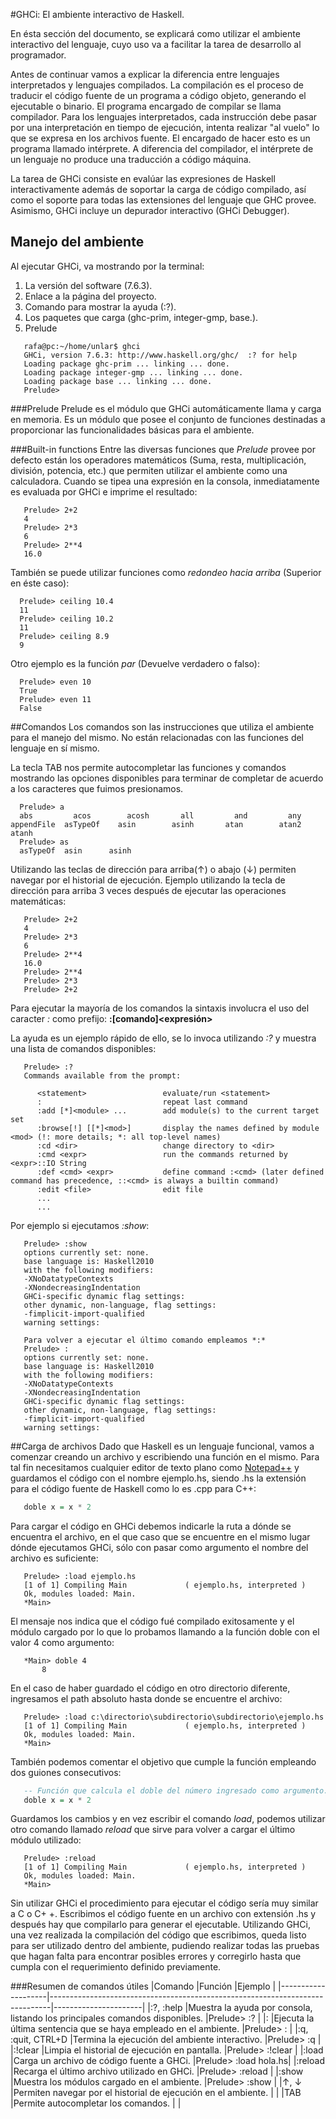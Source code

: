 #GHCi: El ambiente interactivo de Haskell. 

En ésta sección del documento, se explicará como utilizar el ambiente interactivo del
lenguaje, cuyo uso va a facilitar la tarea de desarrollo al programador.

Antes de continuar vamos a explicar la diferencia entre lenguajes interpretados y
lenguajes compilados. 
La compilación es el proceso de traducir el código fuente de un programa a código objeto, generando 
el ejecutable o binario. El programa encargado de compilar se llama compilador.
Para los lenguajes interpretados, cada instrucción debe pasar por una interpretación en tiempo de ejecución, 
intenta realizar "al vuelo" lo que se expresa en los archivos fuente. El encargado de hacer esto es un 
programa llamado intérprete. A diferencia del compilador, el intérprete de un lenguaje no produce una 
traducción a código máquina.

La tarea de GHCi consiste en evalúar las expresiones de Haskell interactivamente además de soportar 
la carga de código compilado, así como el soporte para todas las extensiones del lenguaje que GHC provee.
Asimismo, GHCi incluye un depurador interactivo (GHCi Debugger).

## Manejo del ambiente
Al ejecutar GHCi, va mostrando por la terminal:
1. La versión del software (7.6.3).
2. Enlace a la página del proyecto.
3. Comando para mostrar la ayuda (:?).
4. Los paquetes que carga (ghc-prim, integer-gmp, base.).
5. Prelude

```Shell
   rafa@pc:~/home/unlar$ ghci
   GHCi, version 7.6.3: http://www.haskell.org/ghc/  :? for help
   Loading package ghc-prim ... linking ... done.
   Loading package integer-gmp ... linking ... done.
   Loading package base ... linking ... done.
   Prelude> 
```
###Prelude
Prelude es el módulo que GHCi automáticamente llama y carga en memoria. Es un módulo que posee el conjunto de funciones destinadas a proporcionar las funcionalidades básicas para el ambiente.

###Built-in functions
Entre las diversas funciones que *Prelude* provee por defecto están los operadores matemáticos (Suma, resta, multiplicación, división, potencia, etc.) que permiten utilizar el ambiente como una calculadora. Cuando se tipea una expresión en la consola, inmediatamente es evaluada por GHCi e imprime el resultado: 
```Shell
   Prelude> 2+2
   4
   Prelude> 2*3
   6
   Prelude> 2**4
   16.0
```
También se puede utilizar funciones como *redondeo hacia arriba* (Superior en éste caso):
```Shell
  Prelude> ceiling 10.4
  11
  Prelude> ceiling 10.2
  11
  Prelude> ceiling 8.9
  9
```
Otro ejemplo es la función *par* (Devuelve verdadero o falso):
```Shell
  Prelude> even 10
  True
  Prelude> even 11
  False
```
##Comandos
Los comandos son las instrucciones que utiliza el ambiente para el manejo del mismo. No están relacionadas con las funciones del lenguaje en sí mismo.

La tecla TAB nos permite autocompletar las funciones y comandos mostrando las opciones disponibles para terminar de completar de acuerdo a los caracteres que fuimos presionamos.
```Shell
  Prelude> a
  abs         acos        acosh       all         and         any         appendFile  asTypeOf    asin        asinh       atan        atan2       atanh
  Prelude> as
  asTypeOf  asin      asinh
```

Utilizando las teclas de dirección para arriba(↑) o abajo (↓) permiten navegar por el historial de ejecución.
Ejemplo utilizando la tecla de dirección para arriba 3 veces después de ejecutar las operaciones matemáticas:
```Shell
   Prelude> 2+2
   4
   Prelude> 2*3
   6
   Prelude> 2**4
   16.0
   Prelude> 2**4
   Prelude> 2*3
   Prelude> 2+2
```
Para ejecutar la mayoría de los comandos la sintaxis involucra el uso del caracter *:*  como prefijo: 
**:[comando]<expresión>**

La ayuda es un ejemplo rápido de ello, se lo invoca utilizando *:?* y muestra una lista de comandos disponibles:
```Shell
   Prelude> :?
   Commands available from the prompt:

      <statement>                 evaluate/run <statement>
      :                           repeat last command
      :add [*]<module> ...        add module(s) to the current target set
      :browse[!] [[*]<mod>]       display the names defined by module <mod> (!: more details; *: all top-level names)
      :cd <dir>                   change directory to <dir>
      :cmd <expr>                 run the commands returned by <expr>::IO String 
      :def <cmd> <expr>           define command :<cmd> (later defined command has precedence, ::<cmd> is always a builtin command)
      :edit <file>                edit file
      ...
      ...
```
Por ejemplo si ejecutamos *:show*:
```Shell
   Prelude> :show
   options currently set: none.
   base language is: Haskell2010
   with the following modifiers:
   -XNoDatatypeContexts
   -XNondecreasingIndentation
   GHCi-specific dynamic flag settings:
   other dynamic, non-language, flag settings:
   -fimplicit-import-qualified
   warning settings:

   Para volver a ejecutar el último comando empleamos *:*
   Prelude> :
   options currently set: none.
   base language is: Haskell2010
   with the following modifiers:
   -XNoDatatypeContexts
   -XNondecreasingIndentation
   GHCi-specific dynamic flag settings:
   other dynamic, non-language, flag settings:
   -fimplicit-import-qualified
   warning settings:
```

##Carga de archivos
Dado que Haskell es un lenguaje funcional, vamos a comenzar creando un archivo y escribiendo una función en el mismo. Para tal fin necesitamos cualquier editor
de texto plano como [Notepad++](https://notepad-plus-plus.org/) y guardamos el código con el nombre ejemplo.hs,
siendo .hs la extensión para el código fuente de Haskell como lo es .cpp para C++:
```Haskell
   doble x = x * 2 
```
Para cargar el código en GHCi debemos indicarle la ruta a dónde se encuentra el archivo, en el que caso que se encuentre en el mismo lugar dónde ejecutamos GHCi, sólo con pasar como argumento el nombre del archivo es suficiente:
```Shell
   Prelude> :load ejemplo.hs 
   [1 of 1] Compiling Main             ( ejemplo.hs, interpreted )
   Ok, modules loaded: Main.
   *Main>
```
El mensaje nos indica que el código fué compilado exitosamente y el módulo cargado por lo que lo probamos llamando a la función doble con el valor 4 como argumento:
```Shell
   *Main> doble 4
       8

```
En el caso de haber guardado el código en otro directorio diferente, ingresamos el path absoluto hasta donde se encuentre el archivo:
```Shell
   Prelude> :load c:\directorio\subdirectorio\subdirectorio\ejemplo.hs
   [1 of 1] Compiling Main             ( ejemplo.hs, interpreted )
   Ok, modules loaded: Main.
   *Main>
```
También podemos comentar el objetivo que cumple la función empleando dos guiones consecutivos:
```Haskell
   -- Función que calcula el doble del número ingresado como argumento.
   doble x = x * 2 
```

Guardamos los cambios y en vez escribir el comando *load*, podemos utilizar otro comando llamado *reload* que sirve para volver a cargar el último módulo utilizado:
```Shell
   Prelude> :reload
   [1 of 1] Compiling Main             ( ejemplo.hs, interpreted )
   Ok, modules loaded: Main.
   *Main>
```
Sin utilizar GHCi el procedimiento para ejecutar el código sería muy similar a C o C+
+. Escribimos el código fuente en un archivo con extensión .hs y después hay que
compilarlo para generar el ejecutable. Utilizando GHCi, una vez realizada la
compilación del código que escribimos, queda listo para ser utilizado dentro del
ambiente, pudiendo realizar todas las pruebas que hagan falta para encontrar posibles
errores y corregirlo hasta que cumpla con el requerimiento definido previamente.

###Resumen de comandos útiles
|Comando             |Función                                                                       |Ejemplo               |
|--------------------|------------------------------------------------------------------------------|----------------------|
|:?, :help           |Muestra la ayuda por consola, listando los principales comandos disponibles.  |Prelude> :?           |
|:                   |Ejecuta la última sentencia que se haya empleado en el ambiente.              |Prelude> :            |
|:q, :quit, CTRL+D   |Termina la ejecución del ambiente interactivo.                                |Prelude> :q           |
|:!clear             |Limpia el historial de ejecución en pantalla.                                 |Prelude> :!clear      |
|:load               |Carga un archivo de código fuente a GHCi.                                     |Prelude> :load hola.hs|
|:reload             |Recarga el último archivo utilizado en GHCi.                                  |Prelude> :reload      |
|:show               |Muestra los módulos cargado en el ambiente.                                   |Prelude> :show        |
|↑, ↓                |Permiten navegar por el historial de ejecución en el ambiente.                |                      |
|TAB                 |Permite autocompletar los comandos.                                           |                      |
